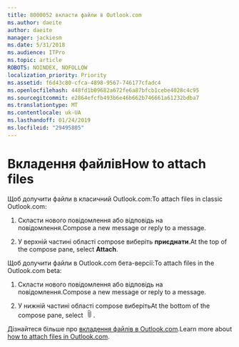 ```yaml
---
title: 8000052 вкласти файли в Outlook.com
ms.author: daeite
author: daeite
manager: jackiesm
ms.date: 5/31/2018
ms.audience: ITPro
ms.topic: article
ROBOTS: NOINDEX, NOFOLLOW
localization_priority: Priority
ms.assetid: f6d43c80-cfca-4898-9567-746177cfadc4
ms.openlocfilehash: 448fd1b09682a672fe6a87bfcb1cebe4028c4c95
ms.sourcegitcommit: e2864efcfb493b6e46b662b746661a61232bdba7
ms.translationtype: MT
ms.contentlocale: uk-UA
ms.lasthandoff: 01/24/2019
ms.locfileid: "29495805"
---
```

# <a name="how-to-attach-files"></a><span data-ttu-id="b9f89-102">Вкладення файлів</span><span class="sxs-lookup"><span data-stu-id="b9f89-102">How to attach files</span></span>

<span data-ttu-id="b9f89-103">Щоб долучити файли в класичний Outlook.com:</span><span class="sxs-lookup"><span data-stu-id="b9f89-103">To attach files in classic Outlook.com:</span></span>
  
1. <span data-ttu-id="b9f89-104">Скласти нового повідомлення або відповідь на повідомлення.</span><span class="sxs-lookup"><span data-stu-id="b9f89-104">Compose a new message or reply to a message.</span></span>
    
2. <span data-ttu-id="b9f89-105">У верхній частині області compose виберіть **приєднати**.</span><span class="sxs-lookup"><span data-stu-id="b9f89-105">At the top of the compose pane, select **Attach**.</span></span> 
    
<span data-ttu-id="b9f89-106">Щоб долучити файли в Outlook.com бета-версії:</span><span class="sxs-lookup"><span data-stu-id="b9f89-106">To attach files in the Outlook.com beta:</span></span>
  
1. <span data-ttu-id="b9f89-107">Скласти нового повідомлення або відповідь на повідомлення.</span><span class="sxs-lookup"><span data-stu-id="b9f89-107">Compose a new message or reply to a message.</span></span>
    
2. <span data-ttu-id="b9f89-108">У нижній частині області compose виберіть</span><span class="sxs-lookup"><span data-stu-id="b9f89-108">At the bottom of the compose pane, select</span></span> ![Прикріпити](media/da223d01-5fe6-448c-a3a3-e2b5262da4b9.png)<span data-ttu-id="b9f89-110">.</span><span class="sxs-lookup"><span data-stu-id="b9f89-110"></span></span>
    
<span data-ttu-id="b9f89-111">Дізнайтеся більше про [вкладення файлів в Outlook.com](https://go.microsoft.com/fwlink/p/?linkid=2001702&amp;clcid=0x409).</span><span class="sxs-lookup"><span data-stu-id="b9f89-111">Learn more about [how to attach files in Outlook.com](https://go.microsoft.com/fwlink/p/?linkid=2001702&amp;clcid=0x409).</span></span>
  

